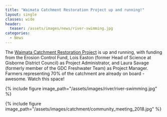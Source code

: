 ```yaml
---
title: "Waimata Catchment Restoration Project up and running!"
layout: single
classes: wide
header:
  teaser: /assets/images/news/river-swimming.jpg
categories:
  - News
---
```


The [Waimata Catchment Restoration Project](https://www.facebook.com/Waimata-Catchment-Restoration-Project-112407203838612/) is up and running, with funding from the Erosion Control Fund, Lois Easton (former Head of Science at Gisborne District Council) as Project Administrator, and Laura Savage (formerly member of the GDC Freshwater Team) as Project Manager. Farmers representing 70% of the catchment are already on board - awesome.  Watch this space!

{% include figure image_path="/assets/images/river/river-swimming.jpg" %}

{% include figure image_path="/assets/images/catchment/community_meeting_2018.jpg" %}